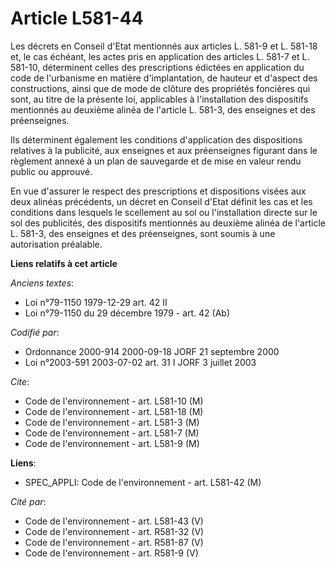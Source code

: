 # Article L581-44

Les décrets en Conseil d'Etat mentionnés aux articles L. 581-9 et L. 581-18 et, le cas échéant, les actes pris en application
des articles L. 581-7 et L. 581-10, déterminent celles des prescriptions édictées en application du code de l'urbanisme en
matière d'implantation, de hauteur et d'aspect des constructions, ainsi que de mode de clôture des propriétés foncières qui
sont, au titre de la présente loi, applicables à l'installation des dispositifs mentionnés au deuxième alinéa de l'article L.
581-3, des enseignes et des préenseignes.

Ils déterminent également les conditions d'application des dispositions relatives à la publicité, aux enseignes et aux
préenseignes figurant dans le règlement annexé à un plan de sauvegarde et de mise en valeur rendu public ou approuvé.

En vue d'assurer le respect des prescriptions et dispositions visées aux deux alinéas précédents, un décret en Conseil d'Etat
définit les cas et les conditions dans lesquels le scellement au sol ou l'installation directe sur le sol des publicités, des
dispositifs mentionnés au deuxième alinéa de l'article L. 581-3, des enseignes et des préenseignes, sont soumis à une
autorisation préalable.

**Liens relatifs à cet article**

_Anciens textes_:

  - Loi n°79-1150 1979-12-29 art. 42 II
  - Loi n°79-1150 du 29 décembre 1979 - art. 42 (Ab)

_Codifié par_:

  - Ordonnance 2000-914 2000-09-18 JORF 21 septembre 2000
  - Loi n°2003-591 2003-07-02 art. 31 I JORF 3 juillet 2003

_Cite_:

  - Code de l'environnement - art. L581-10 (M)
  - Code de l'environnement - art. L581-18 (M)
  - Code de l'environnement - art. L581-3 (M)
  - Code de l'environnement - art. L581-7 (M)
  - Code de l'environnement - art. L581-9 (M)

**Liens**:

  - SPEC_APPLI: Code de l'environnement - art. L581-42 (M)

_Cité par_:

  - Code de l'environnement - art. L581-43 (V)
  - Code de l'environnement - art. R581-32 (V)
  - Code de l'environnement - art. R581-87 (V)
  - Code de l'environnement - art. R581-9 (V)
